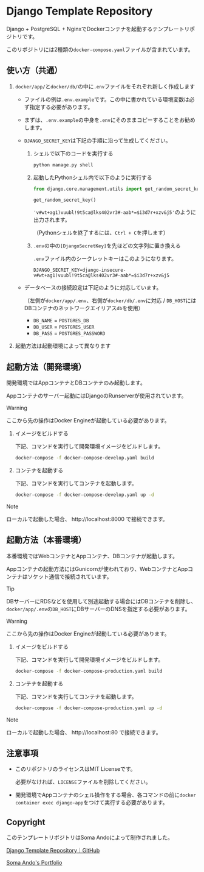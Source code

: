 # Django Template Repository

Django + PostgreSQL + NginxでDockerコンテナを起動するテンプレートリポジトリです。

このリポジトリには2種類の`docker-compose.yaml`ファイルが含まれています。

## 使い方（共通）

1. `docker/app/`と`docker/db/`の中に`.env`ファイルをそれぞれ新しく作成します

   - ファイルの例は`.env.example`です。この中に書かれている環境変数は必ず指定する必要があります。
  
   - まずは、`.env.example`の中身を`.env`にそのままコピーすることをお勧めします。

   - `DJANGO_SECRET_KEY`は下記の手順に沿って生成してください。

        1. シェルで以下のコードを実行する
           ``` bash
           python manage.py shell
           ```

        2. 起動したPythonシェル内で以下のように実行する
           ``` python
           from django.core.management.utils import get_random_secret_key

           get_random_secret_key()
           ```
           `'v#wt+ag1)vuubl!9t5ca@lks402vr3#-aab*=$i3d7r+xzv&j5'`のように出力されます。

           （Pythonシェルを終了するには、`Ctrl + C`を押します）

        3. `.env`の中の`[DjangoSecretKey]`を先ほどの文字列に置き換える

           `.env`ファイル内のシークレットキーはこのようになります。
           ```
           DJANGO_SECRET_KEY=django-insecure-v#wt+ag1)vuubl!9t5ca@lks402vr3#-aab*=$i3d7r+xzv&j5
           ```

   - データベースの接続設定は下記のように対応しています。

     （左側が`docker/app/.env`、右側が`docker/db/.env`に対応 / `DB_HOST`にはDBコンテナのネットワークエイリアス`db`を使用）

     - `DB_NAME` = `POSTGRES_DB`
     - `DB_USER` = `POSTGRES_USER`
     - `DB_PASS` = `POSTGRES_PASSWORD`

2. 起動方法は起動環境によって異なります

## 起動方法（開発環境）

   開発環境ではAppコンテナとDBコンテナのみ起動します。

   Appコンテナのサーバー起動にはDjangoのRunserverが使用されています。

> [!WARNING]
> ここから先の操作はDocker Engineが起動している必要があります。

   1. イメージをビルドする

      下記、コマンドを実行して開発環境イメージをビルドします。

      ``` bash
      docker-compose -f docker-compose-develop.yaml build
      ```

   2. コンテナを起動する

      下記、コマンドを実行してコンテナを起動します。

      ``` bash
      docker-compose -f docker-compose-develop.yaml up -d
      ```

> [!NOTE]
> ローカルで起動した場合、 http://localhost:8000 で接続できます。

## 起動方法（本番環境）

   本番環境ではWebコンテナとAppコンテナ、DBコンテナが起動します。

   Appコンテナの起動方法にはGunicornが使われており、WebコンテナとAppコンテナはソケット通信で接続されています。

> [!TIP]
> DBサーバーにRDSなどを使用して別途起動する場合にはDBコンテナを削除し、`docker/app/.env`の`DB_HOST`にDBサーバーのDNSを指定する必要があります。

> [!WARNING]
> ここから先の操作はDocker Engineが起動している必要があります。

   1. イメージをビルドする

      下記、コマンドを実行して開発環境イメージをビルドします。

      ``` bash
      docker-compose -f docker-compose-production.yaml build
      ```

   2. コンテナを起動する

      下記、コマンドを実行してコンテナを起動します。

      ``` bash
      docker-compose -f docker-compose-production.yaml up -d
      ```

> [!NOTE]
> ローカルで起動した場合、 http://localhost:80 で接続できます。

## 注意事項

- このリポジトリのライセンスはMIT Licenseです。

  必要がなければ、`LICENSE`ファイルを削除してください。

- 開発環境でAppコンテナのシェル操作をする場合、各コマンドの前に`docker container exec django-app`をつけて実行する必要があります。

## Copyright

このテンプレートリポジトリはSoma Andoによって制作されました。

[Django Template Repository｜GitHub](https://github.com/somando/DjangoTemplate)

[Soma Ando's Portfolio](https://somando.jp)
